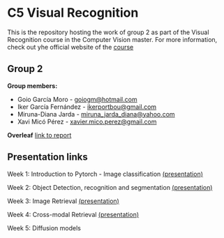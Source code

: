 # C5 Visual Recognition #
This is the repository hosting the work of group 2 as part of the Visual Recognition course in the Computer Vision master. For more information, check out yhe official website of the [course](https://mcv.uab.cat/c5-visual-recognition/)

## Group 2 ##

**Group members:**
* Goio García Moro - goiogm@hotmail.com
* Iker García Fernández - ikerportbou@gmail.com
* Miruna-Diana Jarda - miruna_jarda_diana@yahoo.com
* Xavi Micó Pérez - xavier.mico.perez@gmail.com

**Overleaf**
[link to report](https://www.overleaf.com/read/nkvrrpfjvkcd#5515d9)

**Presentation links**
----------------------
Week 1: Introduction to Pytorch - Image classification [(presentation)](https://www.canva.com/design/DAF9zKCwxqk/Nj-uTwDky7idcXGiRuz1Sw/edit?utm_content=DAF9zKCwxqk&utm_campaign=designshare&utm_medium=link2&utm_source=sharebutton)

Week 2: Object Detection, recognition and segmentation [(presentation)](https://www.canva.com/design/DAF-K9v6JfM/3KtCGdwvkE4bn4PzEaV9CA/view?utm_content=DAF-K9v6JfM&utm_campaign=designshare&utm_medium=link&utm_source=editor)

Week 3: Image Retrieval [(presentation)](https://www.canva.com/design/DAF_C630Oes/UVHSqzIAvl0ZtN13VOqL6A/view?utm_content=DAF_C630Oes&utm_campaign=designshare&utm_medium=link&utm_source=editor)

Week 4: Cross-modal Retrieval [(presentation)](https://www.canva.com/design/DAGBv7v79ow/OIz4DhNw2qjuBor9ov_GuQ/view?utm_content=DAGBv7v79ow&utm_campaign=designshare&utm_medium=link&utm_source=editor)

Week 5: Diffusion models

